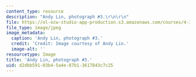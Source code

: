 ```yaml
---
content_type: resource
description: "Andy Lin, photograph #3.\r\n\r\n"
file: https://ol-ocw-studio-app-production.s3.amazonaws.com/courses/4-341-introduction-to-photography-and-related-media-fall-2007/d2dbb59103b45a4e87b13617843c7c25_lin3.jpg
file_type: image/jpeg
image_metadata:
  caption: 'Andy Lin, photograph #3.'
  credit: 'Credit: Image courtesy of Andy Lin.'
  image-alt: ''
resourcetype: Image
title: 'Andy Lin, photograph #3.'
uid: d2dbb591-03b4-5a4e-87b1-3617843c7c25
---
```

